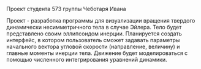 Проект студента 573 группы Чеботаря Ивана

Проект - разработка программы для визуализации вращения твердого динамически несимметричного тела в случае Эйлера. Тело будет представлено своим эллипсоидом инерции. Планируется создать интерфейс, в котором пользователь сможет задавать параметры начального вектора угловой скорости (направление, величину) и главные моменты инерции тела. Движение будет моделироваться с помощью численного интегрирования уравнений динамики.